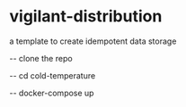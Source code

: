 # vigilant-distribution
a template to create idempotent data storage

-- clone the repo

-- cd cold-temperature

-- docker-compose up

